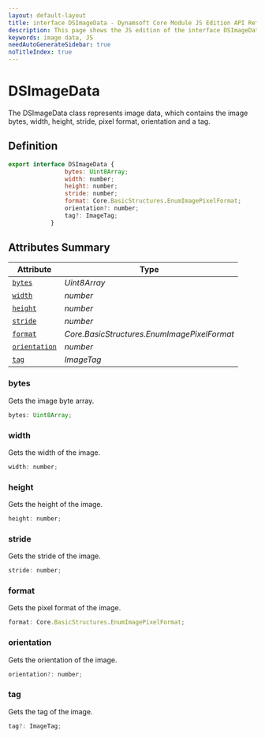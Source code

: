 ```yaml
---
layout: default-layout
title: interface DSImageData - Dynamsoft Core Module JS Edition API Reference
description: This page shows the JS edition of the interface DSImageData in Dynamsoft Core Module.
keywords: image data, JS
needAutoGenerateSidebar: true
noTitleIndex: true
---
```


# DSImageData

The DSImageData class represents image data, which contains the image bytes, width, height, stride, pixel format, orientation and a tag.

## Definition

```js
export interface DSImageData {
                bytes: Uint8Array;
                width: number;
                height: number;
                stride: number;
                format: Core.BasicStructures.EnumImagePixelFormat;
                orientation?: number;
                tag?: ImageTag;
            } 
```

## Attributes Summary

| Attribute            | Type |
|----------------------|-------------|
| [`bytes`](#bytes) | *Uint8Array* |
| [`width`](#width) | *number* |
| [`height`](#height) | *number* |
| [`stride`](#stride) | *number* |
| [`format`](#format) | *Core.BasicStructures.EnumImagePixelFormat* |
| [`orientation`](#orientation) | *number* |
| [`tag`](#tag) | *ImageTag* |

### bytes

Gets the image byte array.

```js
bytes: Uint8Array;
```

### width

Gets the width of the image.

```js
width: number;
```

### height

Gets the height of the image.

```js
height: number;
```

### stride

Gets the stride of the image.

```js
stride: number;
```

### format

Gets the pixel format of the image.

```js
format: Core.BasicStructures.EnumImagePixelFormat;
```

### orientation

Gets the orientation of the image.

```js
orientation?: number;
```

### tag

Gets the tag of the image.

```js
tag?: ImageTag;
```